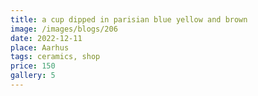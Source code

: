 ```yaml
---
title: a cup dipped in parisian blue yellow and brown
image: /images/blogs/206
date: 2022-12-11
place: Aarhus
tags: ceramics, shop
price: 150
gallery: 5
---
```

